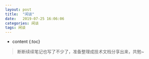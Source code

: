 ```yaml
---
layout: post
title:  "闲谈"
date:   2019-07-25 16:06:06
categories: 闲谈
tags: 闲谈 
---
```


* content
{:toc}

> 断断续续笔记也写了不少了，准备整理成技术文档分享出来，共勉~

